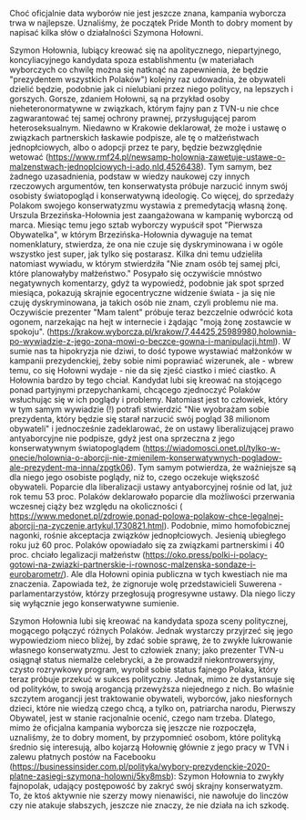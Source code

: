 Choć oficjalnie data wyborów nie jest jeszcze znana, kampania wyborcza trwa w najlepsze. Uznaliśmy, że początek Pride Month to dobry moment by napisać kilka słów o działalności Szymona Hołowni.

Szymon Hołownia, lubiący kreować się na apolitycznego, niepartyjnego, koncyliacyjnego kandydata spoza establishmentu (w materiałach wyborczych co chwilę można się natknąć na zapewnienia, że będzie "prezydentem wszystkich Polaków") kolejny raz udowadnia, że obywateli dzielić będzie, podobnie jak ci nielubiani przez niego politycy, na lepszych i gorszych. Gorsze, zdaniem Hołowni, są na przykład osoby nieheteronormatywne w związkach, którym fajny pan z TVN-u nie chce zagwarantować tej samej ochrony prawnej, przysługującej parom heteroseksualnym. Niedawno w Krakowie deklarował, że może i ustawę o związkach partnerskich łaskawie podpisze, ale tę o małżeństwach jednopłciowych, albo o adopcji przez te pary, będzie bezwzględnie wetować (https://www.rmf24.pl/newsamp-holownia-zawetuje-ustawe-o-malzenstwach-jednoplciowych-i-ado,nId,4526438). Tym samym, bez żadnego uzasadnienia, podstaw w wiedzy naukowej czy innych rzeczowych argumentów, ten konserwatysta próbuje narzucić innym swój osobisty światopogląd i konserwatywną ideologię.
Co więcej, do sprzedaży Polakom swojego konserwatyzmu wystawia z premedytacją własną żonę. Urszula Brzezińska-Hołownia jest zaangażowana w kampanię wyborczą od marca. Miesiąc temu jego sztab wyborczy wypuścił spot "Pierwsza Obywatelka", w którym Brzezińska-Hołownia dywaguje na temat nomenklatury, stwierdza, że ona nie czuje się dyskryminowana i w ogóle wszystko jest super, jak tylko się postarasz. Kilka dni temu udzieliła natomiast wywiadu, w którym stwierdziła "Nie znam osób tej samej płci, które planowałyby małżeństwo." Posypało się oczywiście mnóstwo negatywnych komentarzy, gdyż ta wypowiedź, podobnie jak spot sprzed miesiąca, pokazują skrajnie egocentryczne widzenie świata - ja się nie czuję dyskryminowana, ja takich osób nie znam, czyli problemu nie ma. Oczywiście prezenter "Mam talent" próbuje teraz bezczelnie odwrócić kota ogonem, narzekając na hejt w internecie i żądając "moją żonę zostawcie w spokoju". (https://krakow.wyborcza.pl/krakow/7,44425,25989980,holownia-po-wywiadzie-z-jego-zona-mowi-o-beczce-gowna-i-manipulacji.html). W sumie nas ta hipokryzja nie dziwi, to dość typowe wystawiać małżonków w kampanii prezydenckiej, żeby sobie nimi poprawiać wizerunek, ale - wbrew temu, co się Hołowni wydaje - nie da się zjeść ciastko i mieć ciastko.
A Hołownia bardzo by tego chciał. Kandydat lubi się kreować na stojącego ponad partyjnymi przepychankami, chcącego zjednoczyć Polaków wsłuchując się w ich poglądy i problemy. Natomiast jest to człowiek, który w tym samym wywiadzie (!) potrafi stwierdzić "Nie wyobrażam sobie prezydenta, który będzie się starał narzucić swój pogląd 38 milionom obywateli" i jednocześnie zadeklarować, że on ustawy liberalizującej prawo antyaborcyjne nie podpisze, gdyż jest ona sprzeczna z jego konserwatywnym światopoglądem (https://wiadomosci.onet.pl/tylko-w-onecie/holownia-o-aborcji-nie-zmienilem-konserwatywnych-pogladow-ale-prezydent-ma-inna/zpgtk06). Tym samym potwierdza, że ważniejsze są dla niego jego osobiste poglądy, niż to, czego oczekuje większość obywateli. Poparcie dla liberalizacji ustawy antyaborcyjnej rośnie od lat, już rok temu 53 proc. Polaków deklarowało poparcie dla możliwości przerwania wczesnej ciąży bez względu na okoliczności (
https://www.medonet.pl/zdrowie,ponad-polowa-polakow-chce-legalnej-aborcji-na-zyczenie,artykul,1730821.html). Podobnie, mimo homofobicznej nagonki, rośnie akceptacja związków jednopłciowych. Jesienią ubiegłego roku już 60 proc. Polaków opowiadało się za związkami partnerskimi i 40 proc. chciało legalizacji małżeństw (https://oko.press/polki-i-polacy-gotowi-na-zwiazki-partnerskie-i-rownosc-malzenska-sondaze-i-eurobarometr/). Ale dla Hołowni opinia publiczna w tych kwestiach nie ma znaczenia. Zapowiada też, że zignoruje wolę przedstawicieli Suwerena - parlamentarzystów, którzy przegłosują progresywne ustawy. Dla niego liczy się wyłącznie jego konserwatywne sumienie.

Szymon Hołownia lubi się kreować na kandydata spoza sceny politycznej, mogącego połączyć różnych Polaków. Jednak wystarczy przyjrzeć się jego wypowiedziom nieco bliżej, by zdać sobie sprawę, że to zwykłe lukrowanie własnego konserwatyzmu. Jest to człowiek znany; jako prezenter TVN-u osiągnął status niemalże celebrycki, a że prowadził niekontrowersyjny, czysto rozrywkowy program, wyrobił sobie status fajnego Polaka, który teraz próbuje przekuć w sukces polityczny. Jednak, mimo że dystansuje się od polityków, to swoją arogancją przewyższa niejednego z nich. Bo właśnie szczytem arogancji jest traktowanie obywateli, wyborców, jako niesfornych dzieci, które nie wiedzą czego chcą, a tylko on, patriarcha narodu, Pierwszy Obywatel, jest w stanie racjonalnie ocenić, czego nam trzeba.
Dlatego, mimo że oficjalna kampania wyborcza się jeszcze nie rozpoczęła, uznaliśmy, że to dobry moment, by przypomnieć osobom, które polityką średnio się interesują, albo kojarzą Hołownię głównie z jego pracy w TVN i zalewu płatnych postów na Facebooku (https://businessinsider.com.pl/polityka/wybory-prezydenckie-2020-platne-zasiegi-szymona-holowni/5ky8msb): Szymon Hołownia to zwykły fajnopolak, udający postępowość by zakryć swój skrajny konserwatyzm. To, że ktoś aktywnie nie szerzy mowy nienawiści, nie nawołuje do linczów czy nie atakuje słabszych, jeszcze nie znaczy, że nie działa na ich szkodę.
